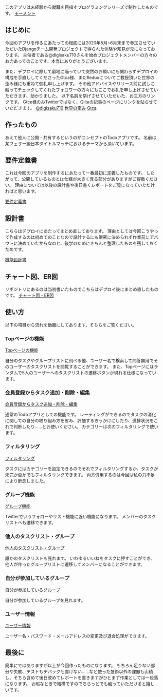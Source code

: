 このアプリは未経験から就職を目指すプログラミングシリーズで制作したものです。
[モーメント](https://twitter.com/i/events/1318585962969001984?s=20)

## はじめに

今回のアプリを作るにあたっての根底には2020年5月~6月末まで参加させていただいたDjangoチーム開発プロジェクトで得られた体験や知見が元になっております。
主催者である@digisaku710さんを始めプロジェクトメンバーの方々のお力あってのことです、本当にありがとうございます。

また、デプロイに際して窮地に陥っていて突然のお願いにも関わらずデプロイの構成を手直ししてくださったGtca様、またReduxについてご教授頂いた世界の歪み様にも重ねて御礼申し上げます。
その他アドバイスやリリース前に試しに触ってチェックしてくれたフォロワーの方々にもここでお礼を申し上げさせていただきます、助かりました。
以下名前を挙げさせていただいた、お三方のリンクです。
Gtca様のみTwitterではなく、Qiitaの記事のページにリンクを貼らせていただきます。
[@digisaku710](https://twitter.com/digisaku710)
[世界の歪み](https://twitter.com/distortionOfWld)
[Gtca](https://qiita.com/Gattaca)

## 作ったもの

あえて他人に公開・共有するというのがコンセプトのTodoアプリです。
名前は某フェザー級日本タイトルマッチにおけるテーマから頂いています。

## 要件定義書

これは今回のアプリを制作するにあたって一番最初に定義したものです。
したがって、公開しているものとは仕様が大きく異る部分がありますがご容赦ください。
理由については以後の設計書や後日書くレポートをご覧になっていただければと思います。

[要件定義書](https://docs.google.com/document/d/1KHgScYkDLgrL0v9U4FVL64-dc1ENkfnAY4X3ePOs8uI/edit?usp=sharing)

## 設計書

こちらはデプロイにあたってまとめ直してあります。
理由としては今回こうやって作成するのは初めてのことなので設計するにも厳密に決められず作業前にアバウトに決めていたからなのと、後学のためにきちんと整理したものを残しておくためです。

[機能設計書](https://docs.google.com/spreadsheets/d/1pkq3sWrBMQsDcQ6-BYbY-_uP35ZLJwZ-Iu6rEaEWxeo/edit?usp=sharing)

## チャート図、ER図

リポジトリにあるのは当初書いたものでこちらはデプロイ後にまとめ直したものです。
[チャート図・ER図](https://drive.google.com/file/d/1jHqALye65Eg7xKQi2IVYy_vGAor-pcLV/view?usp=sharing)

## 使い方

以下の項目から流れを動画にしてあります、そちらをご覧ください。

### Topページの機能

[Topページの機能](https://youtu.be/88GQwEti_Sg)

自分のタスクやグループリストに飛べる他、ユーザー名で検索して問答無用でそのユーザーのタスクリストを閲覧することができます。
また、Topページにはランダムで5人のユーザーへのタスクリストの遷移ボタンが現れる仕様になっています。

### 会員登録からタスク追加・削除・編集

[会員登録からタスク追加・削除・編集](https://youtu.be/lsH73hzZI78)

通常のTodoアプリとしての機能です。
レーティングができるのでタスクの消化に関しての自分の取り組み方を省み、評価するきっかけにしたり、進捗状況をこれで判断したり……とお使いください。
カテゴリーは次のフィルタリングで使います。

### フィルタリング

[フィルタリング](https://youtu.be/v58VhQPneG8)

タスクにはカテゴリーを設定できるのでそれでフィルタリングするか、タスクが未完か否かでもフィルタリングできます。
両方併用するのは今回は私の力不足により断念しました。


### グループ機能

[グループ機能](https://youtu.be/U6uF6xk523c)

Twitterでいうフォローやリスト機能に近い機能になります。
メンバーのタスクリストへも遷移できます。

### 他人のタスクリスト・グループ

[他人のタスクリスト・グループ](https://youtu.be/Mq26P6bTDmc)

誰かのタスクリストも見れます。
いわゆるいいねをタスクに押すことができ、他人が作ったグループリストに遷移してメンバーになることができます。

### 自分が参加しているグループ

[自分が参加しているグループ](https://youtu.be/oq-GLuoh_kQ)

自分が参加しているグループを見れます。

### ユーザー情報

[ユーザー情報](https://youtu.be/0rV979FUmZE)

ユーザー名・パスワード・メールアドレスの変更及び退会処理ができます。

## 最後に

簡単にではありますが以上が今回作ったものになります。
もちろん足りない部分や失敗、テストもデバックも書けない……など使った技術以外の課題も山積し、そちら含めて後日改めてレポートを書きますがひとまず作業としては一段落になります。
お暇なときで結構ですのでちらっとでも触っていただけると嬉しいです。